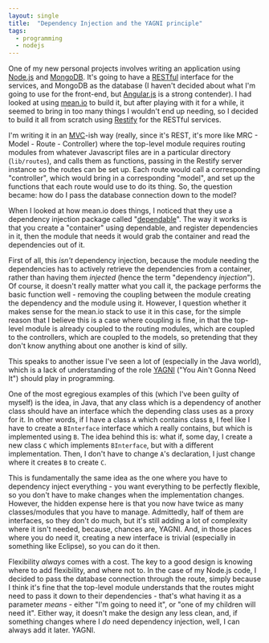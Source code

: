 ```yaml
---
layout: single
title:  "Dependency Injection and the YAGNI principle"
tags:
  - programming
  - nodejs
---
```


One of my new personal projects involves writing an application using
[Node.js](http://nodejs.org) and [MongoDB](http://www.mongodb.org).
It\'s going to have a
[RESTful](http://en.wikipedia.org/wiki/Representational_state_transfer)
interface for the services, and MongoDB as the database (I haven\'t
decided about what I\'m going to use for the front-end, but
[Angular.js](http://angularjs.org) is a strong contender). I had looked
at using [mean.io](http://www.mean.io/) to build it, but after playing
with it for a while, it seemed to bring in too many things I wouldn\'t
end up needing, so I decided to build it all from scratch using
[Restify](https://github.com/mcavage/node-restify) for the RESTful
services.

I\'m writing it in an
[MVC](http://en.wikipedia.org/wiki/Model%E2%80%93view%E2%80%93controller)-ish
way (really, since it\'s REST, it\'s more like MRC - Model - Route -
Controller) where the top-level module requires routing modules from
whatever Javascript files are in a particular directory (`lib/routes`),
and calls them as functions, passing in the Restify server instance so
the routes can be set up. Each route would call a corresponding
\"controller\", which would bring in a corresponding \"model\", and set
up the functions that each route would use to do its thing. So, the
question became: how do I pass the database connection down to the
model?

When I looked at how mean.io does things, I noticed that they use a
dependency injection package called
\"[dependable](https://github.com/idottv/dependable)\". The way it works
is that you create a \"container\" using dependable, and register
dependencies in it, then the module that needs it would grab the
container and read the dependencies out of it.

First of all, this *isn\'t* dependency injection, because the module
needing the dependencies has to actively retrieve the dependencies from
a container, rather than having them *injected* (hence the term
\"dependency *injection*\"). Of course, it doesn\'t really matter what
you call it, the package performs the basic function well - removing the
coupling between the module creating the dependency and the module using
it. However, I question whether it makes sense for the mean.io stack to
use it in this case, for the simple reason that I believe this is a case
where coupling is fine, in that the top-level module is already coupled
to the routing modules, which are coupled to the controllers, which are
coupled to the models, so pretending that they don\'t know anything
about one another is kind of silly.

This speaks to another issue I\'ve seen a lot of (especially in the Java
world), which is a lack of understanding of the role
[YAGNI](http://en.wikipedia.org/wiki/You_aren't_gonna_need_it) (\"You
Ain\'t Gonna Need It\") should play in programming.

One of the most egregious examples of this (which I\'ve been guilty of
myself) is the idea, in Java, that any class which is a dependency of
another class should have an interface which the depending class uses as
a proxy for it. In other words, if I have a class `A` which contains
class `B`, I feel like I have to create a `BInterface` interface which
`A` really contains, but which is implemented using `B`. The idea behind
this is: what if, some day, I create a new class `C` which implements
`BInterface`, but with a different implementation. Then, I don\'t have
to change `A`\'s declaration, I just change where it creates `B` to
create `C`.

This is fundamentally the same idea as the one where you have to
dependency inject everything - you want everything to be perfectly
flexible, so you don\'t have to make changes when the implementation
changes. However, the hidden expense here is that you now have twice as
many classes/modules that you have to manage. Admittedly, half of them
are interfaces, so they don\'t do much, but it\'s still adding a lot of
complexity where it isn\'t needed, because, chances are, YAGNI. And, in
those places where you do need it, creating a new interface is trivial
(especially in something like Eclipse), so you can do it then.

Flexibility *always* comes with a cost. The key to a good design is
knowing where to add flexibility, and where not to. In the case of my
Node.js code, I decided to pass the database connection through the
route, simply because I think it\'s fine that the top-level module
understands that the routes might need to pass it down to their
dependencies - that\'s what having it as a parameter *means* - either
\"I\'m going to need it\", or \"one of my children will need it\".
Either way, it doesn\'t make the design any less clean, and, if
something changes where I *do* need dependency injection, well, I can
always add it later. YAGNI.
